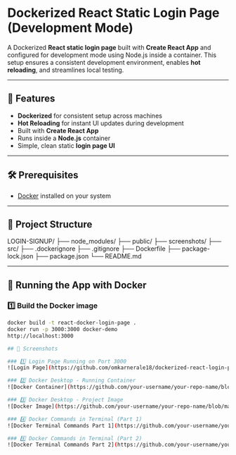 # Dockerized React Static Login Page (Development Mode)

A Dockerized **React static login page** built with **Create React App** and configured for development mode using Node.js inside a container. This setup ensures a consistent development environment, enables **hot reloading**, and streamlines local testing.

---

## 🚀 Features
- **Dockerized** for consistent setup across machines
- **Hot Reloading** for instant UI updates during development
- Built with **Create React App**
- Runs inside a **Node.js** container
- Simple, clean static **login page UI**

---

## 🛠️ Prerequisites
- [Docker](https://www.docker.com/get-started) installed on your system

---

## 📂 Project Structure
LOGIN-SIGNUP/
├── node_modules/
├── public/
├── screenshots/
├── src/
├── .dockerignore
├── .gitignore
├── Dockerfile
├── package-lock.json
├── package.json
└── README.md


---

## 🐳 Running the App with Docker

### 1️⃣ Build the Docker image
```bash
docker build -t react-docker-login-page .
docker run -p 3000:3000 docker-demo
http://localhost:3000

## 📸 Screenshots

### 1️⃣ Login Page Running on Port 3000
![Login Page](https://github.com/omkarnerale18/dockerized-react-login-page/blob/master/screenshots/Login%20page.jpg?raw=etru)

### 2️⃣ Docker Desktop - Running Container
![Docker Container](https://github.com/your-username/your-repo-name/blob/main/screenshots/docker-container.png?raw=true)

### 3️⃣ Docker Desktop - Project Image
![Docker Image](https://github.com/your-username/your-repo-name/blob/main/screenshots/docker-image.png?raw=true)

### 4️⃣ Docker Commands in Terminal (Part 1)
![Docker Terminal Commands Part 1](https://github.com/your-username/your-repo-name/blob/main/screenshots/docker-terminal-1.png?raw=true)

### 5️⃣ Docker Commands in Terminal (Part 2)
![Docker Terminal Commands Part 2](https://github.com/your-username/your-repo-name/blob/main/screenshots/docker-terminal-2.png?raw=true)




